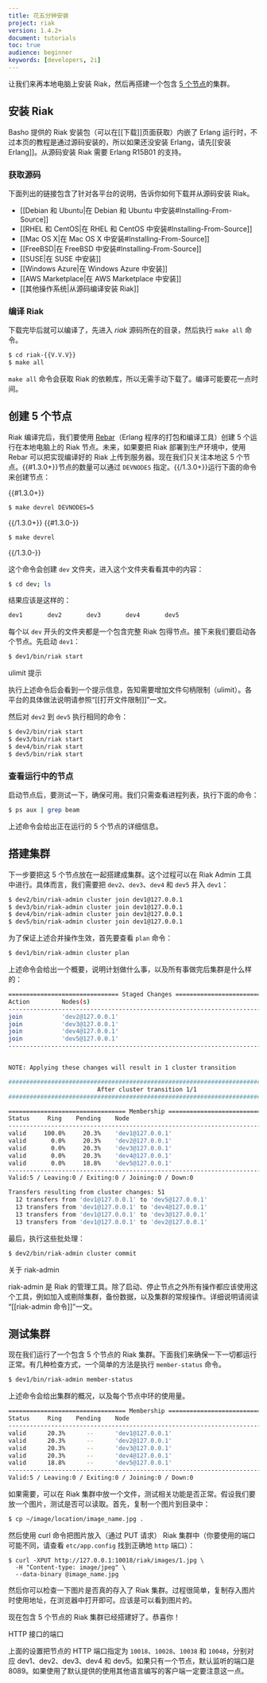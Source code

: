 ```yaml
---
title: 花五分钟安装
project: riak
version: 1.4.2+
document: tutorials
toc: true
audience: beginner
keywords: [developers, 2i]
---
```


让我们来再本地电脑上安装 Riak，然后再搭建一个包含 [5 个节点](http://basho.com/why-your-riak-cluster-should-have-at-least-five-nodes/)的集群。

## 安装 Riak

Basho 提供的 Riak 安装包（可以在[[下载]]页面获取）内嵌了 Erlang 运行时，不过本页的教程是通过源码安装的，所以如果还没安装 Erlang，请先[[安装 Erlang]]。从源码安装 Riak 需要 Erlang R15B01 的支持。

### 获取源码

下面列出的链接包含了针对各平台的说明，告诉你如何下载并从源码安装 Riak。

  * [[Debian 和 Ubuntu|在 Debian 和 Ubuntu 中安装#Installing-From-Source]]
  * [[RHEL 和 CentOS|在 RHEL 和 CentOS 中安装#Installing-From-Source]]
  * [[Mac OS X|在 Mac OS X 中安装#Installing-From-Source]]
  * [[FreeBSD|在 FreeBSD 中安装#Installing-From-Source]]
  * [[SUSE|在 SUSE 中安装]]
  * [[Windows Azure|在 Windows Azure 中安装]]
  * [[AWS Marketplace|在 AWS Marketplace 中安装]]
  * [[其他操作系统|从源码编译安装 Riak]]

### 编译 Riak

下载完毕后就可以编译了，先进入 *riak* 源码所在的目录，然后执行 `make all` 命令。

```bash
$ cd riak-{{V.V.V}}
$ make all
```

`make all` 命令会获取 Riak 的依赖库，所以无需手动下载了。编译可能要花一点时间。

## 创建 5 个节点

Riak 编译完后，我们要使用 [Rebar](https://github.com/basho/rebar)（Erlang 程序的打包和编译工具）创建 5 个运行在本地电脑上的 Riak 节点。未来，如果要把 Riak 部署到生产环境中，使用 Rebar 可以把实现编译好的 Riak 上传到服务器。现在我们只关注本地这 5 个节点。{{#1.3.0+}}节点的数量可以通过 `DEVNODES` 指定。{{/1.3.0+}}运行下面的命令来创建节点：

{{#1.3.0+}}

```bash
$ make devrel DEVNODES=5
```
{{/1.3.0+}}
{{#1.3.0-}}

```bash
$ make devrel
```
{{/1.3.0-}}

这个命令会创建 `dev` 文件夹，进入这个文件夹看看其中的内容：

```bash
$ cd dev; ls
```

结果应该是这样的：

```bash
dev1       dev2       dev3       dev4       dev5
```

每个以 `dev` 开头的文件夹都是一个包含完整 Riak 包得节点。接下来我们要启动各个节点。先启动 `dev1`：

```bash
$ dev1/bin/riak start
```

<div class="note">
<div class="title">ulimit 提示</div>

执行上述命令后会看到一个提示信息，告知需要增加文件句柄限制（ulimit）。各平台的具体做法说明请参照“[[打开文件限制]]”一文。

</div>

然后对 `dev2` 到 `dev5` 执行相同的命令：

```bash
$ dev2/bin/riak start
$ dev3/bin/riak start
$ dev4/bin/riak start
$ dev5/bin/riak start
```

### 查看运行中的节点

启动节点后，要测试一下，确保可用。我们只需查看进程列表，执行下面的命令：

```bash
$ ps aux | grep beam
```

上述命令会给出正在运行的 5 个节点的详细信息。

## 搭建集群

下一步要把这 5 个节点放在一起搭建成集群。这个过程可以在 Riak Admin 工具中进行。具体而言，我们需要把 `dev2`、`dev3`、`dev4` 和 `dev5` 并入 `dev1`：

```bash
$ dev2/bin/riak-admin cluster join dev1@127.0.0.1
$ dev3/bin/riak-admin cluster join dev1@127.0.0.1
$ dev4/bin/riak-admin cluster join dev1@127.0.0.1
$ dev5/bin/riak-admin cluster join dev1@127.0.0.1
```

为了保证上述合并操作生效，首先要查看 `plan` 命令：

```bash
$ dev1/bin/riak-admin cluster plan
```

上述命令会给出一个概要，说明计划做什么事，以及所有事做完后集群是什么样的：

```bash
=============================== Staged Changes ================================
Action         Nodes(s)
-------------------------------------------------------------------------------
join           'dev2@127.0.0.1'
join           'dev3@127.0.0.1'
join           'dev4@127.0.0.1'
join           'dev5@127.0.0.1'
-------------------------------------------------------------------------------


NOTE: Applying these changes will result in 1 cluster transition

###############################################################################
                         After cluster transition 1/1
###############################################################################

================================= Membership ==================================
Status     Ring    Pending    Node
-------------------------------------------------------------------------------
valid     100.0%     20.3%    'dev1@127.0.0.1'
valid       0.0%     20.3%    'dev2@127.0.0.1'
valid       0.0%     20.3%    'dev3@127.0.0.1'
valid       0.0%     20.3%    'dev4@127.0.0.1'
valid       0.0%     18.8%    'dev5@127.0.0.1'
-------------------------------------------------------------------------------
Valid:5 / Leaving:0 / Exiting:0 / Joining:0 / Down:0

Transfers resulting from cluster changes: 51
  12 transfers from 'dev1@127.0.0.1' to 'dev5@127.0.0.1'
  13 transfers from 'dev1@127.0.0.1' to 'dev4@127.0.0.1'
  13 transfers from 'dev1@127.0.0.1' to 'dev3@127.0.0.1'
  13 transfers from 'dev1@127.0.0.1' to 'dev2@127.0.0.1'
```

最后，执行这些批处理：

```bash
$ dev2/bin/riak-admin cluster commit
```

<div class="info">
<div class="title">关于 riak-admin</div>

riak-admin 是 Riak 的管理工具。除了启动、停止节点之外所有操作都应该使用这个工具，例如加入或剔除集群，备份数据，以及集群的常规操作。详细说明请阅读 “[[riak-admin 命令]]”一文。

</div>

## 测试集群

现在我们运行了一个包含 5 个节点的 Riak 集群。下面我们来确保一下一切都运行正常。有几种检查方式，一个简单的方法是执行 `member-status` 命令。

```bash
$ dev1/bin/riak-admin member-status
```

上述命令会给出集群的概况，以及每个节点中环的使用量。

```bash
================================= Membership ==================================
Status     Ring    Pending    Node
-------------------------------------------------------------------------------
valid      20.3%      --      'dev1@127.0.0.1'
valid      20.3%      --      'dev2@127.0.0.1'
valid      20.3%      --      'dev3@127.0.0.1'
valid      20.3%      --      'dev4@127.0.0.1'
valid      18.8%      --      'dev5@127.0.0.1'
-------------------------------------------------------------------------------
Valid:5 / Leaving:0 / Exiting:0 / Joining:0 / Down:0
```

如果需要，可以在 Riak 集群中放一个文件，测试相关功能是否正常。假设我们要放一个图片，测试是否可以读取。首先，复制一个图片到目录中：

```bash
$ cp ~/image/location/image_name.jpg .
```

然后使用 curl 命令把图片放入（通过 PUT 请求） Riak 集群中（你要使用的端口可能不同，请查看 `etc/app.config` 找到正确地 `http` 端口）：

```
$ curl -XPUT http://127.0.0.1:10018/riak/images/1.jpg \
  -H "Content-type: image/jpeg" \
  --data-binary @image_name.jpg
```

然后你可以检查一下图片是否真的存入了 Riak 集群。过程很简单，复制存入图片时使用地址，在浏览器中打开即可。应该是可以看到图片的。

现在包含 5 个节点的 Riak 集群已经搭建好了。恭喜你！

<div class="note">
<div class="title">HTTP 接口的端口</div>

上面的设置把节点的 HTTP 端口指定为 `10018`、`10028`、`10038` 和 `10048`，分别对应 dev1、dev2、dev3、dev4 和 dev5。如果只有一个节点，默认监听的端口是 8089。如果使用了默认提供的使用其他语言编写的客户端一定要注意这一点。

</div>

